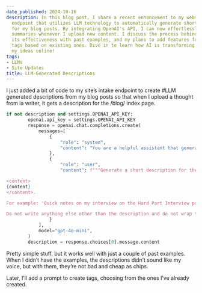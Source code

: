 ```yaml
---
date_published: 2024-10-16
description: In this blog post, I share a recent enhancement to my website's intake
  endpoint that utilizes LLM technology to automatically generate short descriptions
  for my blog posts. By integrating OpenAI's API, I can now effortlessly create engaging
  summaries whenever I upload new content. I discuss the process behind this implementation,
  its effectiveness with past examples, and my plans to add features for generating
  tags based on existing ones. Dive in to learn how AI is transforming the way I present
  my ideas online!
tags:
- LLMs
- Site Updates
title: LLM-Generated Descriptions
---
```


I just added a bit of code to my site’s intake endpoint to create #LLM generated descriptions from my blog posts so that when I upload a thought from ia writer, it gets a description for the /blog/ index page.

```py
if not description and settings.OPENAI_API_KEY:        
        openai.api_key = settings.OPENAI_API_KEY
        response = openai.chat.completions.create(
            messages=[
                {
                    "role": "system",
                    "content": "You are a helpful assistant that generates short descriptions for blog posts."
                },
                {
                    "role": "user",
                    "content": f"""Generate a short description for the following blog post content:

<content>
{content}
</content>.

For example: 'Quick notes on my interview on the Hard Part Interview podcast.' or 'I made a thing that converts your pocket saves into an rss feed'

Do not write anything else other than the description and do not wrap the description in quotes."""
                }
            ],
            model="gpt-4o-mini",
        )
        description = response.choices[0].message.content
```

Pretty simple stuff, but it works well with just a couple of past examples. When I didn’t have the examples, the descriptions didn’t sound like my voice, but with them, they’re not bad and cheap as chips.

Later, I’ll add a prompt to create tags, choosing from the ones I’ve already created.